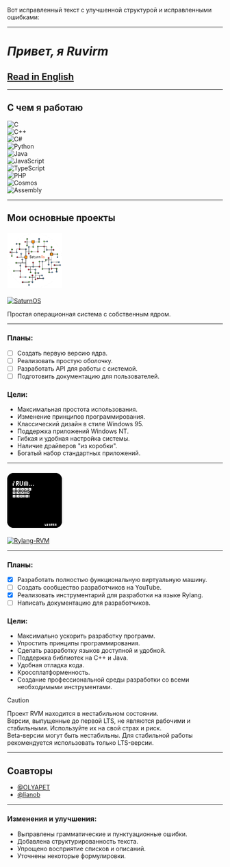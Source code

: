 Вот исправленный текст с улучшенной структурой и исправленными ошибками:

---

# _Привет, я Ruvirm_

## [Read in English](https://github.com/Ruvirm/Ruvirm/blob/main/README.md)

---

## **С чем я работаю**

![C](https://img.shields.io/badge/C-%2300599C.svg?style=flat&logo=c&logoColor=white)  
![C++](https://img.shields.io/badge/C++-%2300599C.svg?style=flat&logo=c%2B%2B&logoColor=white)  
![C#](https://img.shields.io/badge/C%23-%23239120.svg?style=flat&logo=c-sharp&logoColor=white)  
![Python](https://img.shields.io/badge/Python-%233776AB.svg?style=flat&logo=python&logoColor=white)  
![Java](https://img.shields.io/badge/Java-%23ED8B00.svg?style=flat&logo=java&logoColor=white)  
![JavaScript](https://img.shields.io/badge/JavaScript-%23F7DF1E.svg?style=flat&logo=javascript&logoColor=black)  
![TypeScript](https://img.shields.io/badge/TypeScript-%23007ACC.svg?style=flat&logo=typescript&logoColor=white)  
![PHP](https://img.shields.io/badge/PHP-%23777BB4.svg?style=flat&logo=php&logoColor=white)  
![Cosmos](https://img.shields.io/badge/Cosmos-%23478CFF.svg?style=flat&logo=dotnet&logoColor=white)  
![Assembly](https://img.shields.io/badge/Assembly-%23A8B9CC.svg?style=flat&logo=probot&logoColor=black)

---

## **Мои основные проекты**

### <img src="/icon/SaturnOS.png" alt="icon" width="128">

[![SaturnOS](https://img.shields.io/badge/SaturnOS-black?style=flat&logo=github&logoColor=white)](https://github.com/Ruvirm/SaturnOs)

Простая операционная система с собственным ядром.

---

### **Планы:**
- [ ] Создать первую версию ядра.
- [ ] Реализовать простую оболочку.
- [ ] Разработать API для работы с системой.
- [ ] Подготовить документацию для пользователей.

### **Цели:**
- Максимальная простота использования.
- Изменение принципов программирования.
- Классический дизайн в стиле Windows 95.
- Поддержка приложений Windows NT.
- Гибкая и удобная настройка системы.
- Наличие драйверов "из коробки".
- Богатый набор стандартных приложений.

---

### ![иконка](/icon/icon128.png)

[![Rylang-RVM](https://img.shields.io/badge/Rylang--RVM-black?style=flat&logo=github&logoColor=white)](https://github.com/YaroslavPe1/Rylang-RVM)

---

### **Планы:**
- [X] Разработать полностью функциональную виртуальную машину.
- [ ] Создать сообщество разработчиков на YouTube.
- [X] Реализовать инструментарий для разработки на языке Rylang.
- [ ] Написать документацию для разработчиков.

### **Цели:**
- Максимально ускорить разработку программ.
- Упростить принципы программирования.
- Сделать разработку языков доступной и удобной.
- Поддержка библиотек на C++ и Java.
- Удобная отладка кода.
- Кроссплатформенность.
- Создание профессиональной среды разработки со всеми необходимыми инструментами.

> [!CAUTION]    
> Проект RVM находится в нестабильном состоянии.  
> Версии, выпущенные до первой LTS, не являются рабочими и стабильными. Используйте их на свой страх и риск.  
> Beta-версии могут быть нестабильны. Для стабильной работы рекомендуется использовать только LTS-версии.

---

## **Соавторы**

- [@OLYAPET](https://github.com/OLYAPET)  
- [@lianob](https://github.com/lianob)

---

### **Изменения и улучшения:**
- Выправлены грамматические и пунктуационные ошибки.
- Добавлена структурированность текста.
- Упрощено восприятие списков и описаний.
- Уточнены некоторые формулировки.
